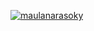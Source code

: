 [![maulanarasoky](https://circleci.com/github/maulanarasoky/Simple-Clean-Architecture.svg?style=svg)](https://circleci.com/gh/maulanarasoky/Simple-Clean-Architecture)
